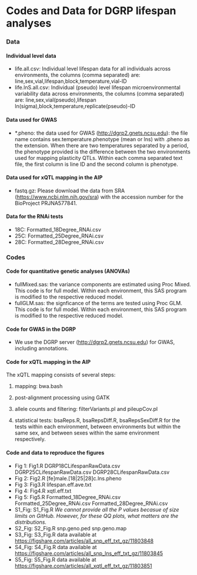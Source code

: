 # Codes and Data for DGRP lifespan analyses

### Data

#### Individual level data

* life.all.csv: Individual level lifespan data for all individuals across environments, the columns (comma separated) are: line,sex,vial,lifespan,block,temperature,vial-ID
* life.lnS.all.csv: Individual (pseudo) level lifespan microenvironmental variability data across environments, the columns (comma separated) are: line,sex,vial(pseudo),lifespan ln(sigma),block,temperature,replicate(pseudo)-ID

#### Data used for GWAS

* *.pheno: the data used for GWAS (http://dgrp2.gnets.ncsu.edu): the file name contains sex.temperature.phenotype (mean or lns) with .pheno as the extension. When there are two temperatures separated by a period, the phenotype provided is the difference between the two environments used for mapping plasticity QTLs. Within each comma separated text file, the first column is line ID and the second column is phenotype.

#### Data used for xQTL mapping in the AIP

* fastq.gz: Please download the data from SRA (https://www.ncbi.nlm.nih.gov/sra) with the accession number for the BioProject PRJNA577841.

#### Data for the RNAi tests

* 18C: Formatted_18Degree_RNAi.csv
* 25C: Formatted_25Degree_RNAi.csv
* 28C: Formatted_28Degree_RNAi.csv

### Codes

#### Code for quantitative genetic analyses (ANOVAs)

* fullMixed.sas: the variance components are estimated using Proc Mixed. This code is for full model. Within each environment, this SAS program is modified to the respective reduced model.
* fullGLM.sas: the signficance of the terms are tested using Proc GLM. This code is for full model. Within each environment, this SAS program is modified to the respective reduced model.

#### Code for GWAS in the DGRP

* We use the DGRP server (http://dgrp2.gnets.ncsu.edu) for GWAS, including annotations.

#### Code for xQTL mapping in the AIP

The xQTL mapping consists of several steps:

1) mapping: bwa.bash

2) post-alignment processing using GATK

3) allele counts and filtering: filterVariants.pl and pileupCov.pl

4) statistical tests: bsaReps.R, bsaRepsDiff.R, bsaRepsSexDiff.R for the tests within each environment, between environments but within the same sex, and between sexes within the same environment respectively.

#### Code and data to reproduce the figures

* Fig 1: Fig1.R DGRP18CLifespanRawData.csv DGRP25CLifespanRawData.csv DGRP28CLifespanRawData.csv
* Fig 2: Fig2.R [fe]male.[18|25|28]c.lns.pheno
* Fig 3: Fig3.R lifespan.eff.ave.txt
* Fig 4: Fig4.R xqtl.eff.txt
* Fig 5: Fig5.R Formatted_18Degree_RNAi.csv Formatted_25Degree_RNAi.csv Formatted_28Degree_RNAi.csv
* S1_Fig: S1_Fig.R *We cannot provide all the P values becasue of size limits on GitHub. However, for these QQ plots, what matters are the distributions.*
* S2_Fig: S2_Fig.R snp.geno.ped snp.geno.map
* S3_Fig: S3_Fig.R data available at https://figshare.com/articles/all_snp_eff_txt_gz/11803848
* S4_Fig: S4_Fig.R data available at https://figshare.com/articles/all_snp_lns_eff_txt_gz/11803845
* S5_Fig: S5_Fig.R data available at https://figshare.com/articles/all_xqtl_eff_txt_gz/11803851
